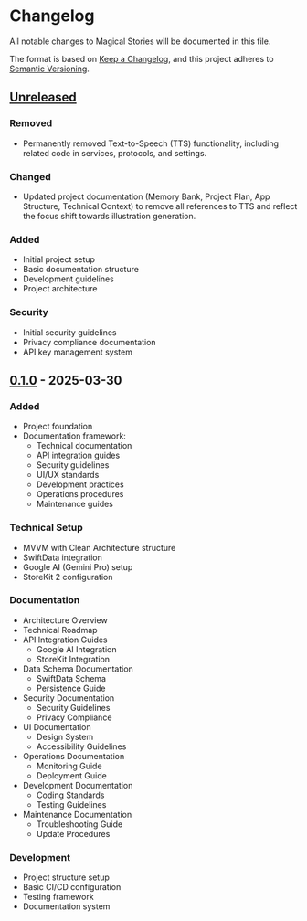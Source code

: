 # Changelog
All notable changes to Magical Stories will be documented in this file.

The format is based on [Keep a Changelog](https://keepachangelog.com/en/1.0.0/),
and this project adheres to [Semantic Versioning](https://semver.org/spec/v2.0.0.html).

## [Unreleased]

### Removed
- Permanently removed Text-to-Speech (TTS) functionality, including related code in services, protocols, and settings.

### Changed
- Updated project documentation (Memory Bank, Project Plan, App Structure, Technical Context) to remove all references to TTS and reflect the focus shift towards illustration generation.

### Added
- Initial project setup
- Basic documentation structure
- Development guidelines
- Project architecture

### Security
- Initial security guidelines
- Privacy compliance documentation
- API key management system

## [0.1.0] - 2025-03-30

### Added
- Project foundation
- Documentation framework:
  - Technical documentation
  - API integration guides
  - Security guidelines
  - UI/UX standards
  - Development practices
  - Operations procedures
  - Maintenance guides

### Technical Setup
- MVVM with Clean Architecture structure
- SwiftData integration
- Google AI (Gemini Pro) setup
- StoreKit 2 configuration

### Documentation
- Architecture Overview
- Technical Roadmap
- API Integration Guides
  - Google AI Integration
  - StoreKit Integration
- Data Schema Documentation
  - SwiftData Schema
  - Persistence Guide
- Security Documentation
  - Security Guidelines
  - Privacy Compliance
- UI Documentation
  - Design System
  - Accessibility Guidelines
- Operations Documentation
  - Monitoring Guide
  - Deployment Guide
- Development Documentation
  - Coding Standards
  - Testing Guidelines
- Maintenance Documentation
  - Troubleshooting Guide
  - Update Procedures

### Development
- Project structure setup
- Basic CI/CD configuration
- Testing framework
- Documentation system

[Unreleased]: https://github.com/username/magical_stories/compare/v0.1.0...HEAD
[0.1.0]: https://github.com/username/magical_stories/releases/tag/v0.1.0
